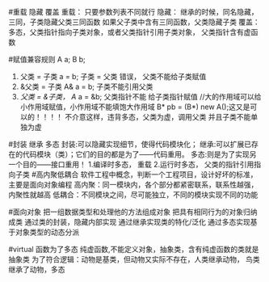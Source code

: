 #重载 隐藏 覆盖
重载： 只要参数列表不同就行
隐藏： 继承的时候，同名隐藏，三同，子类隐藏父类三同函数
       如果父子类中含有三同函数，父类隐藏子类
覆盖： 多态，父类指针指向子类对象，或者父类指针引用子类对象， 父类指针含有虚函数

#赋值兼容规则
A a;
B b;
1. 父类 = 子类  a = b;
   子类 = 父类 错误， 父类不能给子类赋值
2. &父类 = 子类  A& a = b;
   子类不能引用父类
3. *父类 = &子类， A* a = &b;
   父类指针不能 给子类指针赋值
//大的作用域可以给小作用域赋值，小作用域不能填饱大作用域
  B* pb = (B*) new A();这又是可以的！！！！ 不介意这样，违背多态，父类为虚，调用父类
    并且子类不能单独为虚

#封装 继承 多态
封装:可以隐藏实现细节，使得代码模块化；
继承:可以扩展已存在的代码模块（类）；它们的目的都是为了——代码重用。
多态:则是为了实现另一个目的——接口重用！
    1.编译时多态， 重载
    2.运行时多态， 父类的指针引用指向子类
#高内聚低耦合
    软件工程中概念，判断一个工程项目，设计好坏的标准，主要是面向对象编程
高内聚：同一模块内，各个部分都紧密联系，联系性越强，内聚性就越高
低耦合：不同模块之间，尽可能独立，不同的模块实现不同的功能

#面向对象
   把一组数据类型和处理他的方法组成对象
   把具有相同行为的对象归纳成类
   通过类的封装，隐藏内部实现
   通过继承实现类的特化/泛化
   通过多态实现基于对象类型的动态分派

#virtual 函数为了多态
纯虚函数,不能定义对象，抽象类，含有纯虚函数的类就是抽象类
为了符合逻辑：动物是基类，但动物又实际不存在，人类继承动物， 鸟类继承了动物，多态


